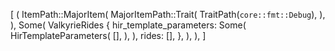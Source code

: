 [
    (
        ItemPath::MajorItem(
            MajorItemPath::Trait(
                TraitPath(`core::fmt::Debug`),
            ),
        ),
        Some(
            ValkyrieRides {
                hir_template_parameters: Some(
                    HirTemplateParameters(
                        [],
                    ),
                ),
                rides: [],
            },
        ),
    ),
]